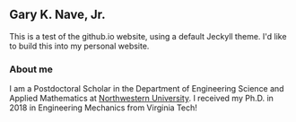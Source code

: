 ## Gary K. Nave, Jr.

This is a test of the github.io website, using a default Jeckyll theme. I'd like to build this into my personal website.

### About me
I am a Postdoctoral Scholar in the Department of Engineering Science and Applied Mathematics at [Northwestern University](northwestern.edu). I received my Ph.D. in 2018 in Engineering Mechanics from Virginia Tech!
